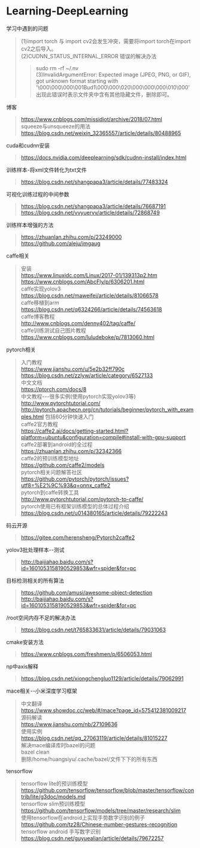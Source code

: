 Learning-DeepLearning
=====================

学习中遇到的问题<br>
>(1)import torch 与 import cv2会发生冲突，需要将import torch在import cv2之后导入。<br>
>(2)CUDNN_STATUS_INTERNAL_ERROR 错误的解决办法<br>
>>sudo rm -rf ~/.nv<br>
>(3)InvalidArgumentError: Expected image (JPEG, PNG, or GIF), got unknown format starting with '\000\000\000\001Bud1\000\000\020\000\000\000\010\000'<br>
>>出现此错误时表示文件夹中含有其他隐藏文件，删除即可。

博客<br>
>https://www.cnblogs.com/missidiot/archive/2018/07.html<br>
>squeeze与unsqueeze的用法<br>
https://blog.csdn.net/weixin_32365557/article/details/80488965

cuda和cudnn安装<br>
>https://docs.nvidia.com/deeplearning/sdk/cudnn-install/index.html

训练样本-将xml文件转化为txt文件<br>
>https://blog.csdn.net/shangpapa3/article/details/77483324

可视化训练过程的中间参数<br>
>https://blog.csdn.net/shangpapa3/article/details/76687191<br>
>https://blog.csdn.net/vvyuervv/article/details/72868749

训练样本增强的方法<br>
>https://zhuanlan.zhihu.com/p/23249000<br>
>https://github.com/aleju/imgaug

caffe相关<br>
>安装<br>
>https://www.linuxidc.com/Linux/2017-01/139313p2.htm<br>
>https://www.cnblogs.com/AbcFly/p/6306201.html<br>
caffe实现yolov3<br>
>https://blog.csdn.net/maweifei/article/details/81066578<br>
caffe移植到arm<br>
>https://blog.csdn.net/q6324266/article/details/74563618<br>
>caffe博客教程<br>
>http://www.cnblogs.com/denny402/tag/caffe/<br>
>caffe训练测试自己图片教程<br>
>https://www.cnblogs.com/luludeboke/p/7813060.html

pytorch相关<br>
>入门教程<br>
>https://www.jianshu.com/u/5e2b32ff790c<br>
>https://blog.csdn.net/zzlyw/article/category/6527133<br>
>中文文档<br>
>https://ptorch.com/docs/8<br>
>中文教程---很多实例(使用pytorch实现yolov3等)<br>
>http://www.pytorchtutorial.com/<br>
>http://pytorch.apachecn.org/cn/tutorials/beginner/pytorch_with_examples.html 包括60分钟快速入门<br>
>caffe2官方教程<br>
>https://caffe2.ai/docs/getting-started.html?platform=ubuntu&configuration=compile#install-with-gpu-support<br>
>caffe2部署到android的全过程<br>
>https://zhuanlan.zhihu.com/p/32342366<br>
>caffe2的预训练模型地址<br>
https://github.com/caffe2/models<br>
>pytorch相关问题解答社区<br>
>https://github.com/pytorch/pytorch/issues?utf8=%E2%9C%93&q=onnx_caffe2<br>
>pytorch到caffe转换工具<br>
>http://www.pytorchtutorial.com/pytorch-to-caffe/<br>
>pytorch使用已有框架训练模型的总体过程介绍<br>
>https://blog.csdn.net/u014380165/article/details/79222243

码云开源<br>
>https://gitee.com/herensheng/Pytorch2caffe2

yolov3批处理样本--测试<br>
>http://baijiahao.baidu.com/s?id=1601053158190529853&wfr=spider&for=pc

目标检测相关的所有算法<br>
>https://github.com/amusi/awesome-object-detection<br>
>http://baijiahao.baidu.com/s?id=1601053158190529853&wfr=spider&for=pc

/root空间内存不足的解决办法<br>
>https://blog.csdn.net/t765833631/article/details/79031063

cmake安装方法<br>
>https://www.cnblogs.com/freshmen/p/6506053.html

np中axis解释<br>
>https://blog.csdn.net/xiongchengluo1129/article/details/79062991

mace相关--小米深度学习框架<br>
>中文翻译<br>
>https://www.showdoc.cc/web/#/mace?page_id=575412381009217<br>
源码解读<br>
>https://www.jianshu.com/nb/27109636<br>
使用实例<br>
>https://blog.csdn.net/qq_27063119/article/details/81015227<br>
解决mace编译库时bazel的问题<br>
>bazel clean<br>
>删除/home/huangsiyu/.cache/bazel/文件下下的所有东西

tensorflow<br>
>tensorflow lite的预训练模型<br>
>https://github.com/tensorflow/tensorflow/blob/master/tensorflow/contrib/lite/g3doc/models.md<br>
>tensorflow slim预训练模型<br>
>https://github.com/tensorflow/models/tree/master/research/slim<br>
>使用tensorflow在android上实现手势数字识别的例子<br>
>https://github.com/tz28/Chinese-number-gestures-recognition<br>
>tensorflow android 手写数字识别<br>
>https://blog.csdn.net/guyuealian/article/details/79672257

